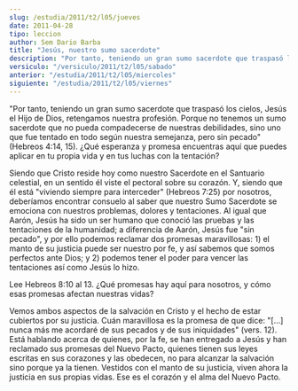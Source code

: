 ```yaml
---
slug: /estudia/2011/t2/l05/jueves
date: 2011-04-28
tipo: leccion
author: Sem Dario Barba
title: "Jesús, nuestro sumo sacerdote"
description: "Por tanto, teniendo un gran sumo sacerdote que traspasó los cielos, Jesús el Hijo de Dios, retengamos nuestra profesión. Porque no tenemos un sumo sacerdote que no pueda compadecerse de nuestras debilidades, sino uno que fue tentado en todo según nuestra semejanza, pero sin pecado” (Heb. 4:14, 15)."
versiculo: "/versiculo/2011/t2/l05/sabado"
anterior: "/estudia/2011/t2/l05/miercoles"
siguiente: "/estudia/2011/t2/l05/viernes"
---
```


"Por tanto, teniendo un gran sumo sacerdote que traspasó los cielos, Jesús el Hijo de Dios, retengamos nuestra profesión. Porque no tenemos un sumo sacerdote que no pueda compadecerse de nuestras debilidades, sino uno que fue tentado en todo según nuestra semejanza, pero sin pecado" (Hebreos 4:14, 15). ¿Qué esperanza y promesa encuentras aquí que puedes aplicar en tu propia vida y en tus luchas con la tentación?

Siendo que Cristo reside hoy como nuestro Sacerdote en el Santuario celestial, en un sentido él viste el pectoral sobre su corazón. Y, siendo que él está "viviendo siempre para interceder" (Hebreos 7:25) por nosotros, deberíamos encontrar consuelo al saber que nuestro Sumo Sacerdote se emociona con nuestros problemas, dolores y tentaciones. Al igual que Aarón, Jesús ha sido un ser humano que conoció las pruebas y las tentaciones de la humanidad; a diferencia de Aarón, Jesús fue "sin pecado", y por ello podemos reclamar dos promesas maravillosas: 1) el manto de su justicia puede ser nuestro por fe, y así sabemos que somos perfectos ante Dios; y 2) podemos tener el poder para vencer las tentaciones así como Jesús lo hizo.

Lee Hebreos 8:10 al 13. ¿Qué promesas hay aquí para nosotros, y cómo esas promesas afectan nuestras vidas?

Vemos ambos aspectos de la salvación en Cristo y el hecho de estar cubiertos por su justicia. Cuán maravillosa es la promesa de que dice: "[...] nunca más me acordaré de sus pecados y de sus iniquidades" (vers. 12). Está hablando acerca de quienes, por la fe, se han entregado a Jesús y han reclamado sus promesas del Nuevo Pacto, quienes tienen sus leyes escritas en sus corazones y las obedecen, no para alcanzar la salvación sino porque ya la tienen. Vestidos con el manto de su justicia, viven ahora la justicia en sus propias vidas. Ese es el corazón y el alma del Nuevo Pacto.
